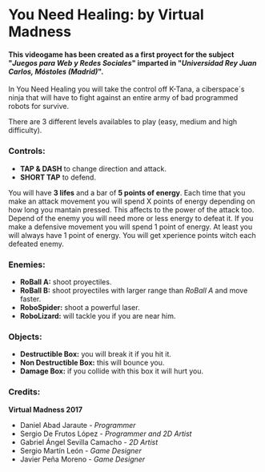 # You Need Healing: by Virtual Madness

#### This videogame has been created as a first proyect for the subject "_Juegos para Web y Redes Sociales_" imparted in "_Universidad Rey Juan Carlos, Móstoles (Madrid)_".

In You Need Healing you will take the control off K-Tana, a ciberspace´s ninja that will have to fight against an entire army of bad programmed robots for survive.

There are 3 different levels availables to play (easy, medium and high difficulty).

### Controls:
- **TAP & DASH** to change direction and attack. 
- **SHORT TAP** to defend.

You will have **3 lifes** and a bar of **5 points of energy**. Each time that you make an attack movement you will spend X points of energy depending on how long you mantain pressed. This affects to the power of the attack too. Depend of the enemy you will need more or less energy to defeat it. If you make a defensive movement you will spend 1 point of energy. At least you will always have 1 point of energy.
You will get xperience points witch each defeated enemy.

### Enemies:
- **RoBall A:** shoot proyectiles.
- **RoBall B:** shoot proyectiles with larger range than _RoBall A_ and move faster.
- **RoboSpider:** shoot a powerful laser.
- **RoboLizard:** will tackle you if you are near him.

### Objects:
- **Destructible Box:** you will break it if you hit it.
- **Non Destructible Box:** this will bounce you.
- **Damage Box:** if you collide with this box it will hurt you.

### Credits: 
**Virtual Madness 2017**
- Daniel Abad Jaraute - _Programmer_
- Sergio De Frutos López - _Programmer and 2D Artist_
- Gabriel Ángel Sevilla Camacho - _2D Artist_
- Sergio Martín León - _Game Designer_
- Javier Peña Moreno - _Game Designer_
